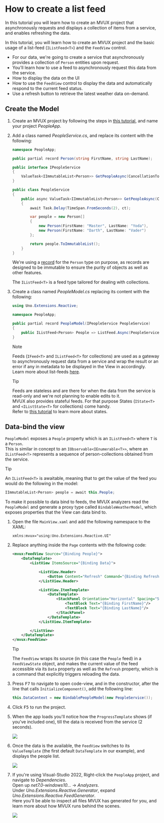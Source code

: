 ﻿---
uid: Overview.Mvux.HowToListFeed
---

# How to create a list feed

In this tutorial you will learn how to create an MVUX project that asynchronously requests
and displays a collection of items from a service, and enables refreshing the data.

In this tutorial, you will learn how to create an MVUX project and the basic usage of a list-feed (`IListFeed<T>`) and the `FeedView` control.

 - For our data, we're going to create a service that asynchronously provides a collection of `Person` entities upon request.  
 - You'll learn how to use a feed to asynchronously request this data from the service.
 - How to display the data on the UI
 - How to use the `FeedView` control to display the data and automatically respond to the current feed status.
 - Use a refresh button to retrieve the latest weather data on-demand.

## Create the Model

1. Create an MVUX project by following the steps in [this tutorial](xref:Overview.Mvux.HowToMvuxProject), and name your project *PeopleApp*.

1. Add a class named *PeopleService.cs*, and replace its content with the following:

    ```csharp
    namespace PeopleApp;

    public partial record Person(string FirstName, string LastName);

    public interface IPeopleService
    {
        ValueTask<IImmutableList<Person>> GetPeopleAsync(CancellationToken ct);
    }

    public class PeopleService
    {
        public async ValueTask<IImmutableList<Person>> GetPeopleAsync(CancellationToken ct)
        {
            await Task.Delay(TimeSpan.FromSeconds(2), ct);

            var people = new Person[]
            {
                new Person(FirstName: "Master", LastName: "Yoda"),
                new Person(FirstName: "Darth", LastName: "Vader")
            };

            return people.ToImmutableList();
        }
    }
    ```

    We're using a [record](https://learn.microsoft.com/dotnet/csharp/language-reference/builtin-types/record) for the `Person` type on purpose, as records are designed to be immutable to ensure the purity of objects as well as other features.

    The `IListFeed<T>` is a feed type tailored for dealing with collections.

1. Create a class named *PeopleModel.cs* replacing its content with the following:

    ```csharp
    using Uno.Extensions.Reactive;
    
    namespace PeopleApp;
    
    public partial record PeopleModel(IPeopleService PeopleService)
    {
        public IListFeed<Person> People => ListFeed.Async(PeopleService.GetPeopleAsync);
    }
    ```

    > [!NOTE]  
    > Feeds (`IFeed<T>` and `IListFeed<T>` for collections) are used as a gateway to asynchronously request data from a service and wrap the result or an error if any in metadata to be displayed in the View in accordingly.  
    Learn more about list-feeds [here](xref:Overview.Mvux.HowToListFeed).

    > [!TIP]  
    > Feeds are stateless and are there for when the data from the service is read-only and we're not planning to enable edits to it.  
    MVUX also provides stateful feeds. For that purpose States (`IState<T>` and `<IListState<T>` for collections) come handy.  
    Refer to [this tutorial](xref:Overview.Mvux.HowToSimpleState) to learn more about states.

## Data-bind the view

`PeopleModel` exposes a `People` property which is an `IListFeed<T>` where `T` is a `Person`.  
This is similar in concept to an `IObservable<IEnumerable<T>>`, where an `IListFeed<T>` represents a sequence of person-collections obtained from the service.

> [!TIP]  
> An `IListFeed<T>` is awaitable, meaning that to get the value of the feed you would do the following in the model:
>
> ```csharp
> IImmutableList<Person> people = await this.People;
> ```  

To make it possible to data bind to feeds, the MVUX analyzers read the `PeopleModel`
and generate a proxy type called `BindableWeatherModel`,
which exposes properties that the View can data bind to.
                                            
1. Open the file `MainView.xaml` and add the following namespace to the XAML:

    `xmlns:mvux="using:Uno.Extensions.Reactive.UI"`

1. Replace anything inside the `Page` contents with the following code:

    ```xml
    <mvux:FeedView Source="{Binding People}">
        <DataTemplate>
            <ListView ItemsSource="{Binding Data}">

                <ListView.Header>
                    <Button Content="Refresh" Command="{Binding Refresh}" />
                </ListView.Header>

                <ListView.ItemTemplate>
                    <DataTemplate>
                        <StackPanel Orientation="Horizontal" Spacing="5">
                            <TextBlock Text="{Binding FirstName}"/>
                            <TextBlock Text="{Binding LastName}"/>
                        </StackPanel>
                    </DataTemplate>
                </ListView.ItemTemplate>

            </ListView>
        </DataTemplate>
    </mvux:FeedView>
    ```

    > [!TIP]  
    > The `FeedView` wraps its source (in this case the `People` feed) in a `FeedViewState` object, and makes the current value of the feed accessible via its `Data` property as well as the `Refresh` property, which is a command that explicitly triggers reloading the data.

1. Press <kbd>F7</kbd> to navigate to open code-view, and in the constructor, after the line that calls `InitializeComponent()`, add the following line:

    ```csharp
    this.DataContext = new BindablePeopleModel(new PeopleService());
    ```

1. Click <kbd>F5</kbd> to run the project.

1. When the app loads you'll notice how the `ProgressTemplate` shows (if you've included one), till the data is received from the service (2 seconds).

    ![](../Assets/SimpleFeed-3.gif)

1. Once the data is the available, the `FeedView` switches to its `ValueTemplate` (the first default `DataTemplate` in our example), and displays the people list.

    ![](../Assets/ListFeed-1.jpg)

1. If you're using Visual-Studio 2022, Right-click the `PeopleApp` project, and navigate to *Dependencies*.  
Open up *net7.0-windows10...* → *Analyzers*.  
Under *Uno.Extensions.Reactive.Generator*, expand *Uno.Extensions.Reactive.FeedGenerator*.  
Here you'll be able to inspect all files MVUX has generated for you, and learn more about how MVUX runs behind the scenes.

    ![](../Assets/InspectGeneratedCode.jpg)

